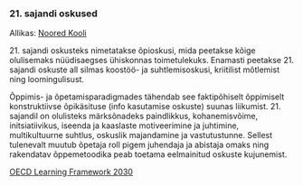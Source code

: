 ### 21. sajandi oskused

<div style="--base: 8px; font-weight: normal;">

Allikas: [Noored Kooli](http://www.nooredkooli.ee/programm/21-sajandi-oskuste-opetamine)

21\. sajandi oskusteks nimetatakse õpioskusi, mida peetakse kõige olulisemaks nüüdisaegses ühiskonnas toimetulekuks. Enamasti peetakse 21. sajandi oskuste all silmas koostöö- ja suhtlemisoskusi, kriitilist mõtlemist ning loomingulisust.

Õppimis- ja õpetamisparadigmades tähendab see faktipõhiselt õppimiselt konstruktiivse õpikäsituse (info kasutamise oskuste) suunas liikumist. 21. sajandil on olulisteks märksõnadeks paindlikkus, kohanemisvõime, initsiatiivikus, iseenda ja kaaslaste motiveerimine ja juhtimine, multikultuurne suhtlus, oskuslik majandamine ja vastutustunne. Sellest tulenevalt muutub õpetaja roll pigem juhendaja ja abistaja omaks ning rakendatav õppemetoodika peab toetama eelmainitud oskuste kujunemist.

[OECD Learning Framework 2030](https://www.oecd.org/education/2030/E2030%20Position%20Paper%20(05.04.2018).pdf)

</div>